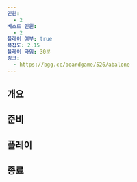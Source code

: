 ```yaml
---
인원:
  - 2
베스트 인원:
  - 2
플레이 여부: true
복잡도: 2.15
플레이 타임: 30분
링크:
  - https://bgg.cc/boardgame/526/abalone
---
```

## 개요
## 준비
## 플레이
## 종료